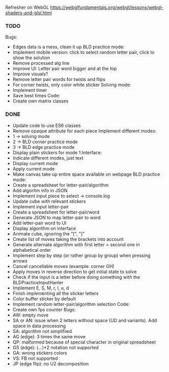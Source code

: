 Refresher on WebGL
https://webglfundamentals.org/webgl/lessons/webgl-shaders-and-glsl.html

### TODO

Bugs:
- Edges data is a mess, clean it up
BLD practice mode:
- Implement mobile version: click to select random letter pair, click to show the solution
- Remove processed alg line
- Improve UI: Letter pair word bigger and at the top
- Improve visuals?
- Remove letter pair words for twists and flips
- For corner twists, only color white sticker
Solving mode:
- Implement timer
- Save best times
Code:
- Create own matrix classes

### DONE

- Update code to use ES6 classes
- Remove opaque attribute for each piece
Implement different modes:
- 1 -> solving mode
- 2 -> BLD corner practice mode
- 3 -> BLD edge practice mode
- Display plain stickers for mode 1
Interface:
- Indicate different modes, just text
- Display current mode
- Apply current mode
- Make canvas take up entire space available on webpage
BLD practice mode:
- Create a spreadsheet for letter-pair/algorithm
- Add algoritm info in JSON
- Implement input piece to select -> console.log
- Update cube with relevant stickers
- Implement input letter-pair
- Create a spreadsheet for letter-pair/word
- Generate JSON to map letter-pair to word
- Add letter-pair word to UI
- Display algorithm on interface
- Animate cube, ignoring the "[", "]"
- Create list of moves taking the brackets into account
- Generate alternate algorithm with first letter > second one in alphabetical order
- Implement step by step (or rather group by group) when pressing arrows
- Cancel cancellable moves (example: corner GH)
- Apply moves in reverse direction to get initial state to solve
- Check if the input is a letter before doing something with the BLDPracticeInputHanler
- Implement E, S, M, r, l, u, d
- Finish implementing all the sticker letters
- Color buffer sticker by default
- Implement random letter-pair/algorithm selection
Code:
- Create own fps counter
Bugs:
- AW: empty move
- SA or AN: issue when 2 letters without space (UD and variants). Add space in data processing  
- SA: algorithm not simplifiied
- AG (edge): 3 times the same move
- QP: malformed because of special character in original spreadsheet
- GS (edge): (...)*2 notation not supported
- GA: wrong stickers colors
- VS: FB not supported
- JP (edge flip): no U2 decomposition
